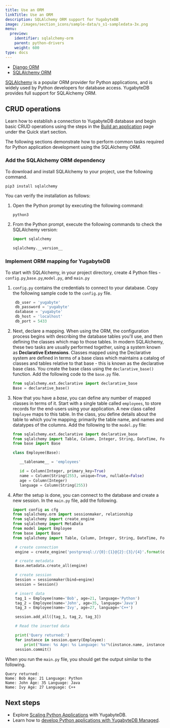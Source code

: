 ```yaml
---
title: Use an ORM
linkTitle: Use an ORM
description: SQLAlchemy ORM support for YugabyteDB
image: /images/section_icons/sample-data/s_s1-sampledata-3x.png
menu:
  preview:
    identifier: sqlalchemy-orm
    parent: python-drivers
    weight: 600
type: docs
---
```


<ul class="nav nav-tabs-alt nav-tabs-yb">

  <li >
    <a href="/preview/drivers-orms/python/django/" class="nav-link">
      <i class="icon-java-bold" aria-hidden="true"></i>
      Django ORM
    </a>
  </li>

  <li >
    <a href="/preview/drivers-orms/python/sqlalchemy/" class="nav-link active">
      <i class="icon-postgres" aria-hidden="true"></i>
      SQLAlchemy ORM
    </a>
  </li>

</ul>

[SQLAlchemy](https://www.sqlalchemy.org/) is a popular ORM provider for Python applications, and is widely used by Python developers for database access. YugabyteDB provides full support for SQLAlchemy ORM.

## CRUD operations

Learn how to establish a connection to YugabyteDB database and begin basic CRUD operations using the steps in the [Build an application](/preview/quick-start/build-apps/python/ysql-sqlalchemy/) page under the Quick start section.

The following sections demonstrate how to perform common tasks required for Python application development using the SQLAlchemy ORM.

### Add the SQLAlchemy ORM dependency

To download and install SQLAlchemy to your project, use the following command.

```shell
pip3 install sqlalchemy
```

You can verify the installation as follows:

1. Open the Python prompt by executing the following command:

    ```sh
    python3
    ```

1. From the Python prompt, execute the following commands to check the SQLAlchemy version:

    ```python
    import sqlalchemy
    ```

    ```python
    sqlalchemy.__version__
    ```

### Implement ORM mapping for YugabyteDB

To start with SQLAlchemy, in your project directory, create 4 Python files - `config.py`,`base.py`,`model.py`, and `main.py`

1. `config.py` contains the credentials to connect to your database. Copy the following sample code to the `config.py` file.

   ```python
    db_user = 'yugabyte'
    db_password = 'yugabyte'
    database = 'yugabyte'
    db_host = 'localhost'
    db_port = 5433
   ```

1. Next, declare a mapping. When using the ORM, the configuration process begins with describing the database tables you'll use, and then defining the classes which map to those tables. In modern SQLAlchemy, these two tasks are usually performed together, using a system known as **Declarative Extensions**. Classes mapped using the Declarative system are defined in terms of a base class which maintains a catalog of classes and tables relative to that base - this is known as the declarative base class. You create the base class using the `declarative_base()` function. Add the following code to the `base.py` file.

   ```python
   from sqlalchemy.ext.declarative import declarative_base
   Base = declarative_base()
   ```

1. Now that you have a _base_, you can define any number of mapped classes in terms of it. Start with a single table called `employees`, to store records for the end-users using your application. A new class called `Employee` maps to this table. In the class, you define details about the table to which you're mapping; primarily the table name, and names and datatypes of the columns. Add the following to the `model.py` file:

   ```python
   from sqlalchemy.ext.declarative import declarative_base
   from sqlalchemy import Table, Column, Integer, String, DateTime, ForeignKey
   from base import Base

   class Employee(Base):

      __tablename__ = 'employees'

      id = Column(Integer, primary_key=True)
      name = Column(String(255), unique=True, nullable=False)
      age = Column(Integer)
      language = Column(String(255))
   ```

1. After the setup is done, you can connect to the database and create a new session. In the `main.py` file, add the following.

   ```python
   import config as cfg
   from sqlalchemy.orm import sessionmaker, relationship
   from sqlalchemy import create_engine
   from sqlalchemy import MetaData
   from model import Employee
   from base import Base
   from sqlalchemy import Table, Column, Integer, String, DateTime, ForeignKey

    # create connection
    engine = create_engine('postgresql://{0}:{1}@{2}:{3}/{4}'.format(cfg.db_user, cfg.db_password, cfg.db_host, cfg.db_port, cfg.database))

    # create metadata
    Base.metadata.create_all(engine)

    # create session
    Session = sessionmaker(bind=engine)
    session = Session()

    # insert data
    tag_1 = Employee(name='Bob', age=21, language='Python')
    tag_2 = Employee(name='John', age=35, language='Java')
    tag_3 = Employee(name='Ivy', age=27, language='C++')

    session.add_all([tag_1, tag_2, tag_3])

    # Read the inserted data

    print('Query returned:')
    for instance in session.query(Employee):
        print("Name: %s Age: %s Language: %s"%(instance.name, instance.age, instance.language))
    session.commit()


When you run the `main.py` file, you should get the output similar to the following.

```text
Query returned:
Name: Bob Age: 21 Language: Python
Name: John Age: 35 Language: Java
Name: Ivy Age: 27 Language: C++
```

## Next steps

- Explore [Scaling Python Applications](/preview/explore/linear-scalability) with YugabyteDB.
- Learn how to [develop Python applications with YugabyteDB Managed](/preview/yugabyte-cloud/cloud-quickstart/cloud-build-apps/cloud-ysql-python/).
